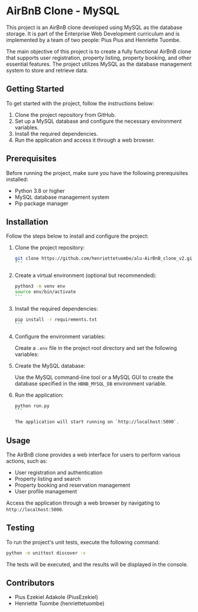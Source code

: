 # AirBnB Clone - MySQL

This project is an AirBnB clone developed using MySQL as the database storage. It is part of the Enterprise Web Development curriculum and is implemented by a team of two people: Pius Pius and Henriette Tuombe.

The main objective of this project is to create a fully functional AirBnB clone that supports user registration, property listing, property booking, and other essential features. The project utilizes MySQL as the database management system to store and retrieve data.

## Getting Started

To get started with the project, follow the instructions below:

1. Clone the project repository from GitHub.
2. Set up a MySQL database and configure the necessary environment variables.
3. Install the required dependencies.
4. Run the application and access it through a web browser.

## Prerequisites

Before running the project, make sure you have the following prerequisites installed:

- Python 3.8 or higher
- MySQL database management system
- Pip package manager

## Installation

Follow the steps below to install and configure the project:

1. Clone the project repository:

   ````bash
   git clone https://github.com/henriettetuombe/alu-AirBnB_clone_v2.git
   ```

2. Create a virtual environment (optional but recommended):

   ````bash
   python3 -m venv env
   source env/bin/activate
   ```

3. Install the required dependencies:

   ````bash
   pip install -r requirements.txt
   ```

4. Configure the environment variables:

   Create a `.env` file in the project root directory and set the following variables:


5. Create the MySQL database:

   Use the MySQL command-line tool or a MySQL GUI to create the database specified in the `HBNB_MYSQL_DB` environment variable.

6. Run the application:

   ````bash
   python run.py
   ```

   The application will start running on `http://localhost:5000`.

## Usage

The AirBnB clone provides a web interface for users to perform various actions, such as:

- User registration and authentication
- Property listing and search
- Property booking and reservation management
- User profile management

Access the application through a web browser by navigating to `http://localhost:5000`.

## Testing

To run the project's unit tests, execute the following command:

```bash
python -m unittest discover -v
```

The tests will be executed, and the results will be displayed in the console.

## Contributors

- Pius Ezekiel Adakole (PiusEzekiel)
- Henriette Tuombe (henriettetuombe)
